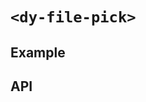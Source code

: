 # `<dy-file-pick>`

## Example

<gbp-example
  name="dy-file-pick"
  props='{"style": "width: 100%; align-self: flex-start;", "multiple": true, "type": "image", "@change": "(evt) => evt.target.value = evt.detail"}'
  src="https://jspm.dev/duoyun-ui/elements/file-pick"></gbp-example>

## API

<gbp-api src="/src/elements/file-pick.ts"></gbp-api>
